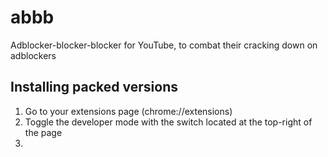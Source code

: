# abbb
Adblocker-blocker-blocker for YouTube, to combat their cracking down on adblockers

## Installing packed versions
1. Go to your extensions page (chrome://extensions)
2. Toggle the developer mode with the switch located at the top-right of the page
3. 
